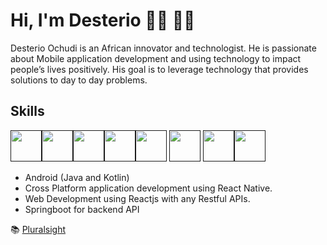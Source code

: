 # Hi, I'm Desterio 👋🏾 👨‍💻

<!--
**ochudidesterio/ochudidesterio** is a ✨ _special_ ✨ repository because its `README.md` (this file) appears on your GitHub profile.
-->

Desterio Ochudi is an African innovator and technologist. He is passionate about Mobile application development and using technology to impact people’s lives positively. His goal is to leverage technology that provides solutions to day to day problems.

## Skills
 
<code><a href="" target="_blank"><img height=50 src="https://www.vectorlogo.zone/logos/android/android-official.svg"></a></code><code><a href="" target="_blank"><img height=50 src="https://www.vectorlogo.zone/logos/mongodb/mongodb-icon.svg"></a></code><code><a href="" target="_blank"><img height=50 src="https://www.vectorlogo.zone/logos/nodejs/nodejs-icon.svg"></a></code><code><a href="" target="_blank"><img height=50 src="https://www.vectorlogo.zone/logos/java/java-icon.svg"></a></code><code><a href="" target="_blank"><img height=50 src="https://www.vectorlogo.zone/logos/javascript/javascript-icon.svg"></a></code> <code><a href="" target="_blank"><img height=50 src="https://www.vectorlogo.zone/logos/w3_html5/w3_html5-icon.svg"></a></code> <code><a href="" target="_blank"><img height=50 src="https://www.vectorlogo.zone/logos/reactjs/reactjs-icon.svg"></a></code><code><a href="" target="_blank"><img height=50 src="https://www.vectorlogo.zone/logos/springio/springio-icon.svg"></a></code>



- Android (Java and Kotlin)
- Cross Platform application development using React Native.
- Web Development using Reactjs with any Restful APIs.
- Springboot for backend API



📚 [Pluralsight](https://app.pluralsight.com/profile/desterio-ochudi)

